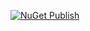 [![NuGet Publish](https://github.com/naami-finance/SuiNet/actions/workflows/nuget.yml/badge.svg)](https://www.nuget.org/packages/Naami.SuiNet)


